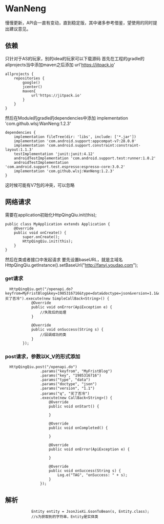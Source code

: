 # WanNeng 
慢慢更新，API会一直有变动，直到稳定版，其中诸多参考借鉴，望使用的同时提出建议意见。
## 依赖
只针对于AS的玩家，别的idea的玩家可以下载源码
首先在工程的gradle的allprojects当中添加maven之后添加
url'https://jitpack.io'
```
allprojects {
    repositories {
        google()
        jcenter()
        maven{
            url'https://jitpack.io'
        }
    }
}
```
然后在Module的gradle的dependencies中添加
implementation 'com.github.wlsj:WanNeng:1.2.3'
```
dependencies {
    implementation fileTree(dir: 'libs', include: ['*.jar'])
    implementation 'com.android.support:appcompat-v7:28.0.0'
    implementation 'com.android.support.constraint:constraint-layout:1.1.3'
    testImplementation 'junit:junit:4.12'
    androidTestImplementation 'com.android.support.test:runner:1.0.2'
    androidTestImplementation 'com.android.support.test.espresso:espresso-core:3.0.2'
    implementation 'com.github.wlsj:WanNeng:1.2.3'
}
```
这时候可能有V7包的冲突，可以忽略

## 网络请求
需要在application初始化HttpQingQiu.init(this);
```
public class MyApplication extends Application {
    @Override
    public void onCreate() {
        super.onCreate();
        HttpQingQiu.init(this);
    }
}
```
然后在类或者接口中发起请求
要先设置baseURL，就是主域名
HttpQingQiu.getInstance().setBaseUrl("http://fanyi.youdao.com");

### get请求
```
  HttpQingQiu.get("/openapi.do?keyfrom=MyFristBlog&key=1985316716&type=data&doctype=json&version=1.1&q=买了否冷").execute(new SimpleCallBack<String>() {
            @Override
            public void onError(ApiException e) {
                //失败后的处理
            }

            @Override
            public void onSuccess(String s) {
                //回调成功的类
            }
        });
```
### post请求，参数以K_V的形式添加
```
  HttpQingQiu.post("/openapi.do")
                .params("keyfrom", "MyFristBlog")
                .params("key", "1985316716")
                .params("type", "data")
                .params("doctype", "json")
                .params("version", "1.1")
                .params("q", "买了否冷")
                .execute(new CallBack<String>() {
                    @Override
                    public void onStart() {

                    }

                    @Override
                    public void onCompleted() {

                    }

                    @Override
                    public void onError(ApiException e) {

                    }

                    @Override
                    public void onSuccess(String s) {
                        Log.e("TAG", "onSuccess: " + s);
                    }
                });
```
## 解析

                Entity entity = JsonJieXi.GsonToBean(s, Entity.class);
                //s为获取到的字符串，Entity是实体类